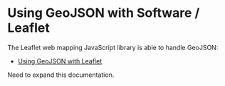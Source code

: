 # Using GeoJSON with Software / Leaflet #

The Leaflet web mapping JavaScript library is able to handle GeoJSON:

* [Using GeoJSON with Leaflet](http://leafletjs.com/examples/geojson/)

Need to expand this documentation.

